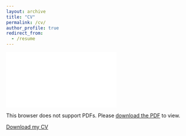 ```yaml
---
layout: archive
title: "CV"
permalink: /cv/
author_profile: true
redirect_from:
  - /resume
---
```

<object data="/files/paper2.pdf" type="application/pdf" width="700px" height="700px">
    <embed src="/files/paper2.pdf">
        <p>This browser does not support PDFs. Please <a href="/files/paper2.pdf">download the PDF</a> to view.</p>
    </embed>
</object>

[Download my CV](/files/paper2.pdf)

